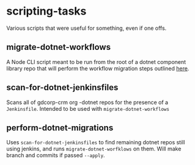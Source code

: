 # scripting-tasks

Various scripts that were useful for something, even if one offs.



## migrate-dotnet-workflows
A Node CLI script meant to be run from the root of a dotnet component library repo that will perform the workflow migration steps outlined [here](https://godaddy-corp.atlassian.net/wiki/spaces/CRM/pages/3468248973/Steps+for+upgrading+dotnet+libraries+to+8.0).

## scan-for-dotnet-jenkinsfiles
Scans all of gdcorp-crm org -dotnet repos for the presence of a `Jenkinsfile`. Intended to be used with `migrate-dotnet-workflows`

## perform-dotnet-migrations
Uses `scan-for-dotnet-jenkinsfiles` to find remaining dotnet repos still using jenkins, and runs `migrate-dotnet-worfklows` on them. Will make branch and commits if passed `--apply`.